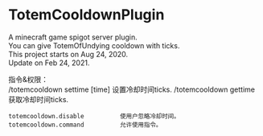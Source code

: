 # TotemCooldownPlugin
A minecraft game spigot server plugin.<br>
You can give TotemOfUndying cooldown with ticks.<br>
This project starts on Aug 24, 2020.<br>
Update on Feb 24, 2021.<br>


指令&权限：<br>
    /totemcooldown settime [time]   设置冷却时间ticks.
    /totemcooldown gettime          获取冷却时间ticks.

    totemcooldown.disable          使用户忽略冷却时间。
    totemcooldown.command          允许使用指令。
